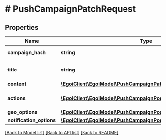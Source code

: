 # # PushCampaignPatchRequest

## Properties

Name | Type | Description | Notes
------------ | ------------- | ------------- | -------------
**campaign_hash** | **string** |  | [optional] [readonly] 
**title** | **string** | Push campaign subject | [optional] 
**content** | [**\EgoiClient\EgoiModel\PushCampaignPatchRequestContent**](PushCampaignPatchRequestContent.md) |  | [optional] 
**actions** | [**\EgoiClient\EgoiModel\PushCampaignPostRequestActions[]**](PushCampaignPostRequestActions.md) | Actions for push campaign | [optional] 
**geo_options** | [**\EgoiClient\EgoiModel\PushCampaignPostRequestGeoOptions**](PushCampaignPostRequestGeoOptions.md) |  | [optional] 
**notification_options** | [**\EgoiClient\EgoiModel\PushCampaignPostRequestNotificationOptions**](PushCampaignPostRequestNotificationOptions.md) |  | [optional] 

[[Back to Model list]](../../README.md#documentation-for-models) [[Back to API list]](../../README.md#documentation-for-api-endpoints) [[Back to README]](../../README.md)


